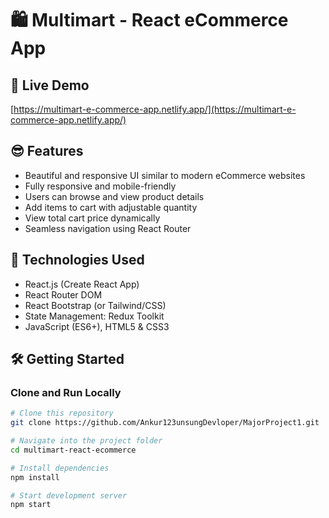 # 🛍️ Multimart - React eCommerce App

## 📌 Live Demo
[https://multimart-e-commerce-app.netlify.app/](https://multimart-e-commerce-app.netlify.app/)

## 😎 Features

- Beautiful and responsive UI similar to modern eCommerce websites
- Fully responsive and mobile-friendly
- Users can browse and view product details
- Add items to cart with adjustable quantity
- View total cart price dynamically
- Seamless navigation using React Router

## 🚀 Technologies Used

- React.js (Create React App)
- React Router DOM
- React Bootstrap (or Tailwind/CSS)
- State Management: Redux Toolkit
- JavaScript (ES6+), HTML5 & CSS3

## 🛠️ Getting Started

### Clone and Run Locally

```bash
# Clone this repository
git clone https://github.com/Ankur123unsungDevloper/MajorProject1.git

# Navigate into the project folder
cd multimart-react-ecommerce

# Install dependencies
npm install

# Start development server
npm start

